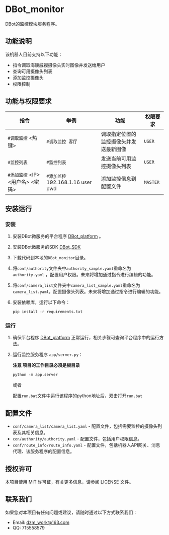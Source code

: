 # DBot_monitor

DBot的监控模块服务程序。

## 功能说明

该机器人目前支持以下功能：
- 指令调取海康威视摄像头实时图像并发送给用户
- 查询可用摄像头列表
- 添加监控摄像头
- 权限控制

## 功能与权限要求

| 指令                             | 举例                              | 功能                                   | 权限要求 |
| -------------------------------- | --------------------------------- | -------------------------------------- | -------- |
| `#调取监控` &lt;热键&gt;               | `#调取监控 客厅`                  | 调取指定位置的监控摄像头并发送最新图像 | `USER`   |
| `#监控列表`                      | `#监控列表`                       | 发送当前可用监控摄像头列表             | `USER`   |
| `#添加监控` &lt;IP&gt; &lt;用户名> &lt;密码> | `#添加监控` 192.168.1.16 user pwd | 添加监控信息到配置文件                 | `MASTER` |

## 安装运行

### 安装

1. 安装DBot微服务的平台程序 [DBot_platform](https://github.com/dzming-git/DBot_platform) 。

1. 安装DBot微服务的SDK [DBot_SDK](https://github.com/dzming-git/DBot_SDK)

2. 下载代码到本地的`DBot_monitor`目录。

3. 将`conf/authority`文件夹中`authority_sample.yaml`重命名为 `authority.yaml` ，配置用户权限。未来将增加通过指令进行编辑的功能。

4. 将`conf/camera_list`文件夹中`camera_list_sample.yaml`重命名为 `camera_list.yaml`，配置摄像头列表。未来将增加通过指令进行编辑的功能。

5. 安装依赖库，运行以下命令：

   ``` python
   pip install -r requirements.txt
   ```

### 运行

1. 确保平台程序 [DBot_platform](https://github.com/dzming-git/DBot_platform)  正常运行，相关步骤可查询平台程序中的运行方法。

2. 运行监控服务程序 `app/server.py`：

   **注意 项目的工作目录必须是根目录**

   ``` python
   python -m app.server
   ```
   或者
   
   配置`run.bat`文件中运行该程序的python地址后，双击打开`run.bat`

## 配置文件

- `conf/camera_list/camera_list.yaml` - 配置文件，包括需要监控的摄像头列表及其相关信息。
- `con/authority/authority.yaml` - 配置文件，包括用户权限信息。
- `conf/route_info/route_info.yaml` - 配置文件，包括机器人API网关、消息代理、该服务程序的配置信息。

## 授权许可

本项目使用 MIT 许可证，有关更多信息，请参阅 LICENSE 文件。

## 联系我们

如果您对本项目有任何问题或建议，请随时通过以下方式联系我们：

- Email: dzm_work@163.com
- QQ: 715558579
